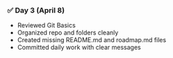 ### ✅ Day 3 (April 8)
- Reviewed Git Basics
- Organized repo and folders cleanly
- Created missing README.md and roadmap.md files
- Committed daily work with clear messages
